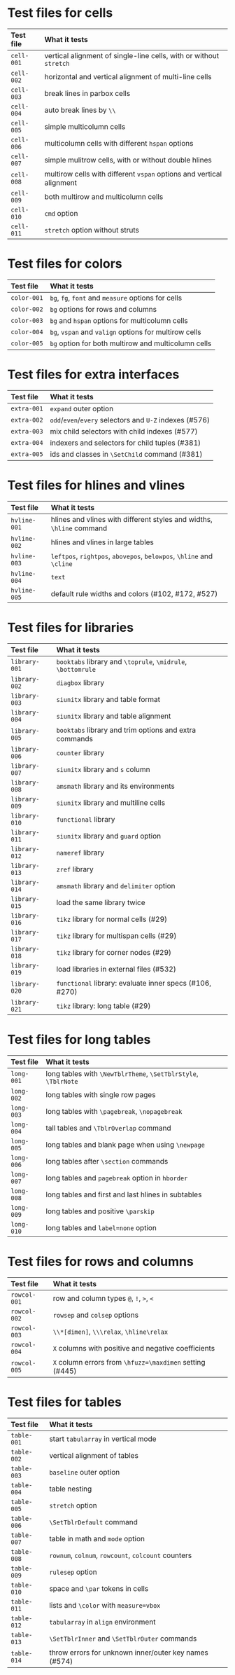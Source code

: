 # Test files for cells

| Test file  | What it tests |
| :---       | :---          |
| `cell-001` | vertical alignment of single-line cells, with or without `stretch` |
| `cell-002` | horizontal and vertical alignment of multi-line cells |
| `cell-003` | break lines in parbox cells |
| `cell-004` | auto break lines by `\\` |
| `cell-005` | simple multicolumn cells |
| `cell-006` | multicolumn cells with different `hspan` options |
| `cell-007` | simple mulitrow cells, with or without double hlines |
| `cell-008` | multirow cells with different `vspan` options and vertical alignment |
| `cell-009` | both multirow and multicolumn cells |
| `cell-010` | `cmd` option |
| `cell-011` | `stretch` option without struts |

# Test files for colors

| Test file   | What it tests |
| :---        | :---          |
| `color-001` | `bg`, `fg`, `font` and `measure` options for cells |
| `color-002` | `bg` options for rows and columns |
| `color-003` | `bg` and `hspan` options for multicolumn cells |
| `color-004` | `bg`, `vspan` and `valign` options for multirow cells  |
| `color-005` | `bg` option for both multirow and multicolumn cells |

# Test files for extra interfaces

| Test file   | What it tests |
| :---        | :---          |
| `extra-001` | `expand` outer option |
| `extra-002` | `odd`/`even`/`every` selectors and `U-Z` indexes (#576) |
| `extra-003` | mix child selectors with child indexes (#577) |
| `extra-004` | indexers and selectors for child tuples (#381) |
| `extra-005` | ids and classes in `\SetChild` command (#381) |

# Test files for hlines and vlines

| Test file    | What it tests |
| :---         | :---          |
| `hvline-001` | hlines and vlines with different styles and widths, `\hline` command |
| `hvline-002` | hlines and vlines in large tables |
| `hvline-003` | `leftpos`, `rightpos`, `abovepos`, `belowpos`, `\hline` and `\cline` |
| `hvline-004` | `text` |
| `hvline-005` | default rule widths and colors (#102, #172, #527) |

# Test files for libraries

| Test file     | What it tests |
| :---          | :---          |
| `library-001` | `booktabs` library and `\toprule`, `\midrule`, `\bottomrule` |
| `library-002` | `diagbox` library |
| `library-003` | `siunitx` library and table format |
| `library-004` | `siunitx` library and table alignment |
| `library-005` | `booktabs` library and trim options and extra commands |
| `library-006` | `counter` library |
| `library-007` | `siunitx` library and `s` column |
| `library-008` | `amsmath` library and its environments |
| `library-009` | `siunitx` library and multiline cells |
| `library-010` | `functional` library |
| `library-011` | `siunitx` library and `guard` option |
| `library-012` | `nameref` library |
| `library-013` | `zref` library |
| `library-014` | `amsmath` library and `delimiter` option |
| `library-015` | load the same library twice |
| `library-016` | `tikz` library for normal cells (#29) |
| `library-017` | `tikz` library for multispan cells (#29) |
| `library-018` | `tikz` library for corner nodes (#29) |
| `library-019` | load libraries in external files (#532) |
| `library-020` | `functional` library: evaluate inner specs (#106, #270) |
| `library-021` | `tikz` library: long table (#29) |

# Test files for long tables

| Test file  | What it tests |
| :---       | :---          |
| `long-001` | long tables with `\NewTblrTheme`, `\SetTblrStyle`, `\TblrNote` |
| `long-002` | long tables with single row pages |
| `long-003` | long tables with `\pagebreak`, `\nopagebreak` |
| `long-004` | tall tables and `\TblrOverlap` command |
| `long-005` | long tables and blank page when using `\newpage` |
| `long-006` | long tables after `\section` commands |
| `long-007` | long tables and `pagebreak` option in `hborder` |
| `long-008` | long tables and first and last hlines in subtables |
| `long-009` | long tables and positive `\parskip` |
| `long-010` | long tables and `label=none` option |

# Test files for rows and columns

| Test file    | What it tests |
| :---         | :---          |
| `rowcol-001` | row and column types `@`, `!`, `>`, `<` |
| `rowcol-002` | `rowsep` and `colsep` options |
| `rowcol-003` | `\\*[dimen]`, `\\\relax`, `\hline\relax` |
| `rowcol-004` | `X` columns with positive and negative coefficients |
| `rowcol-005` | `X` column errors from `\hfuzz=\maxdimen` setting (#445) |

# Test files for tables

| Test file   | What it tests |
| :---        | :---          |
| `table-001` | start `tabularray` in vertical mode |
| `table-002` | vertical alignment of tables |
| `table-003` | `baseline` outer option |
| `table-004` | table nesting |
| `table-005` | `stretch` option |
| `table-006` | `\SetTblrDefault` command |
| `table-007` | table in math and `mode` option |
| `table-008` | `rownum`, `colnum`, `rowcount`, `colcount` counters |
| `table-009` | `rulesep` option |
| `table-010` | space and `\par` tokens in cells |
| `table-011` | lists and `\color` with `measure=vbox` |
| `table-012` | `tabularray` in `align` environment |
| `table-013` | `\SetTblrInner` and `\SetTblrOuter` commands |
| `table-014` | throw errors for unknown inner/outer key names (#574) |

